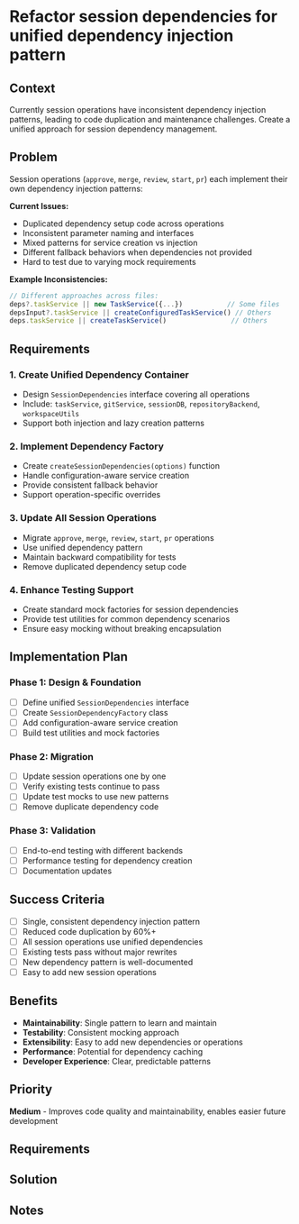 # Refactor session dependencies for unified dependency injection pattern

## Context

Currently session operations have inconsistent dependency injection patterns, leading to code duplication and maintenance challenges. Create a unified approach for session dependency management.

## Problem

Session operations (`approve`, `merge`, `review`, `start`, `pr`) each implement their own dependency injection patterns:

**Current Issues:**

- Duplicated dependency setup code across operations
- Inconsistent parameter naming and interfaces
- Mixed patterns for service creation vs injection
- Different fallback behaviors when dependencies not provided
- Hard to test due to varying mock requirements

**Example Inconsistencies:**

```typescript
// Different approaches across files:
deps?.taskService || new TaskService({...})           // Some files
depsInput?.taskService || createConfiguredTaskService() // Others
deps.taskService || createTaskService()                // Others
```

## Requirements

### 1. **Create Unified Dependency Container**

- Design `SessionDependencies` interface covering all operations
- Include: `taskService`, `gitService`, `sessionDB`, `repositoryBackend`, `workspaceUtils`
- Support both injection and lazy creation patterns

### 2. **Implement Dependency Factory**

- Create `createSessionDependencies(options)` function
- Handle configuration-aware service creation
- Provide consistent fallback behavior
- Support operation-specific overrides

### 3. **Update All Session Operations**

- Migrate `approve`, `merge`, `review`, `start`, `pr` operations
- Use unified dependency pattern
- Maintain backward compatibility for tests
- Remove duplicated dependency setup code

### 4. **Enhance Testing Support**

- Create standard mock factories for session dependencies
- Provide test utilities for common dependency scenarios
- Ensure easy mocking without breaking encapsulation

## Implementation Plan

### Phase 1: Design & Foundation

- [ ] Define unified `SessionDependencies` interface
- [ ] Create `SessionDependencyFactory` class
- [ ] Add configuration-aware service creation
- [ ] Build test utilities and mock factories

### Phase 2: Migration

- [ ] Update session operations one by one
- [ ] Verify existing tests continue to pass
- [ ] Update test mocks to use new patterns
- [ ] Remove duplicate dependency code

### Phase 3: Validation

- [ ] End-to-end testing with different backends
- [ ] Performance testing for dependency creation
- [ ] Documentation updates

## Success Criteria

- [ ] Single, consistent dependency injection pattern
- [ ] Reduced code duplication by 60%+
- [ ] All session operations use unified dependencies
- [ ] Existing tests pass without major rewrites
- [ ] New dependency pattern is well-documented
- [ ] Easy to add new session operations

## Benefits

- **Maintainability**: Single pattern to learn and maintain
- **Testability**: Consistent mocking approach
- **Extensibility**: Easy to add new dependencies or operations
- **Performance**: Potential for dependency caching
- **Developer Experience**: Clear, predictable patterns

## Priority

**Medium** - Improves code quality and maintainability, enables easier future development

## Requirements

## Solution

## Notes

